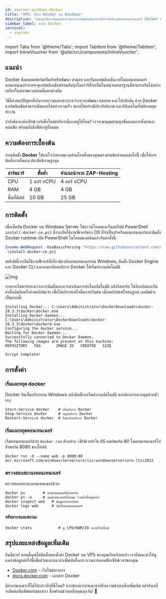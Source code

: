 ```yaml
---
id: vserver-windows-docker
title: "VPS: ตั้งค่า Docker บน Windows"
description: "ค้นพบวิธีการดีพลอยและจัดการแอปพลิเคชันอย่างมีประสิทธิภาพด้วยคอนเทนเนอร์ Docker เพื่อการสเกลและอัปเดตที่ราบรื่น → เรียนรู้เพิ่มเติมตอนนี้"
sidebar_label: ติดตั้ง Docker
services:
  - vserver
---
```


import Tabs from '@theme/Tabs';
import TabItem from '@theme/TabItem';
import InlineVoucher from '@site/src/components/InlineVoucher';

## แนะนำ

Docker คือแพลตฟอร์มเปิดสำหรับพัฒนา ส่งมอบ และรันแอปพลิเคชันภายในคอนเทนเนอร์ คอนเทนเนอร์จะบรรจุแอปพลิเคชันพร้อมกับทุกไลบรารีที่จำเป็นในหน่วยมาตรฐานที่สามารถรันได้อย่างเสถียรในสภาพแวดล้อมที่แตกต่างกัน

วิธีนี้ช่วยแก้ปัญหาที่เกิดจากความแตกต่างระหว่างระบบพัฒนา ทดสอบ และโปรดักชัน ด้วย Docker แอปพลิเคชันสามารถดีพลอยได้อย่างรวดเร็ว สเกลได้อย่างมีประสิทธิภาพ และอัปเดตโดยไม่ต้องหยุดทำงาน

กำลังคิดจะเช่าเซิร์ฟเวอร์เพื่อโฮสต์บริการนี้เองอยู่ใช่ไหม? เราจะพาคุณผ่านทุกขั้นตอนการตั้งค่าและคอนฟิก พร้อมกับสิ่งที่ต้องรู้ทั้งหมด

<InlineVoucher />

## ความต้องการเบื้องต้น

ก่อนติดตั้ง **Docker** ให้แน่ใจว่าสภาพแวดล้อมโฮสติ้งของคุณตรงตามข้อกำหนดต่อไปนี้ เพื่อให้การติดตั้งราบรื่นและประสิทธิภาพสูงสุด

| ฮาร์ดแวร์   | ขั้นต่ำ       | คำแนะนำจาก ZAP-Hosting  |
| ---------- | ------------ | ------------------------ |
| CPU        | 1 คอร์ vCPU  | 4 คอร์ vCPU              |
| RAM        | 4 GB         | 4 GB                     |
| พื้นที่ดิสก์ | 10 GB        | 25 GB                    |

## การติดตั้ง

เพื่อเซ็ตอัพ Docker บน Windows Server ให้ดาวน์โหลดและรันสคริปต์ PowerShell `install-docker-ce.ps1` ซึ่งจะเปิดใช้งานฟีเจอร์ของ OS ที่จำเป็นสำหรับคอนเทนเนอร์และติดตั้ง Docker runtime เปิด PowerShell ในโหมดแอดมินแล้วรันคำสั่งนี้:

```powershell
Invoke-WebRequest -UseBasicParsing "https://raw.githubusercontent.com/microsoft/Windows-Containers/Main/helpful_tools/Install-DockerCE/install-docker-ce.ps1" -o install-docker-ce.ps1
.\install-docker-ce.ps1
```

สคริปต์นี้จะเปิดใช้งานฟีเจอร์ที่เกี่ยวข้องกับคอนเทนเนอร์บน Windows, ติดตั้ง Docker Engine และ Docker CLI และลงทะเบียนบริการ Docker ให้เริ่มทำงานอัตโนมัติ

![img](https://screensaver01.zap-hosting.com/index.php/s/y26fPWy63FAWJGp/download)

ระบบจะรีสตาร์ทระหว่างการติดตั้งและควรดำเนินการต่อโดยอัตโนมัติ หลังรีสตาร์ท ให้ล็อกอินและรันคำสั่งเดิมอีกครั้งถ้าสคริปต์แจ้ง เพื่อให้บริการเสร็จสิ้นการเริ่มต้น เมื่อสคริปต์เสร็จสมบูรณ์ ผลลัพธ์จะเป็นแบบนี้:

```
Installing Docker... C:\Users\Administrator\DockerDownloads\docker-28.3.3\docker\docker.exe
Installing Docker daemon... C:\Users\Administrator\DockerDownloads\docker-28.3.3\docker\dockerd.exe
Configuring the docker service...
Waiting for Docker daemon...
Successfully connected to Docker Daemon.
The following images are present on this machine:
REPOSITORY   TAG       IMAGE ID   CREATED   SIZE

Script complete!
```

## การตั้งค่า

### เริ่มและหยุด docker

Docker รันเป็นบริการบน Windows หลังติดตั้งจะเริ่มทำงานอัตโนมัติ หากต้องการควบคุมด้วยตัวเอง:

```
Start-Service docker    # เริ่มบริการ Docker
Stop-Service docker     # หยุดบริการ Docker
Restart-Service docker  # รีสตาร์ทบริการ Docker
```

### เริ่มและหยุดคอนเทนเนอร์

เริ่มคอนเทนเนอร์ด้วย `docker run` ตัวอย่าง: เซิร์ฟเวอร์เว็บ IIS แมปพอร์ต 80 ในคอนเทนเนอร์ไปยังพอร์ต 8080 ของโฮสต์:

```
docker run -d --name web -p 8080:80 mcr.microsoft.com/windows/servercore/iis:windowsservercore-ltsc2022
```

### ตรวจสอบสถานะคอนเทนเนอร์

ตรวจสอบสถานะคอนเทนเนอร์ด้วย:

```
docker ps        # คอนเทนเนอร์ที่กำลังรัน
docker ps -a     # คอนเทนเนอร์ทั้งหมด รวมถึงที่หยุดแล้ว
docker inspect web   # ข้อมูลรายละเอียด
docker logs web      # บันทึกคอนเทนเนอร์
```

#### ทรัพยากรและสถานะ

```
docker stats            # ดู CPU/RAM/IO แบบเรียลไทม์
```

## สรุปและแหล่งข้อมูลเพิ่มเติม

ยินดีด้วย! ตอนนี้คุณได้ติดตั้งและตั้งค่า Docker บน VPS ของคุณเรียบร้อยแล้ว เรายังแนะนำให้ดูแหล่งข้อมูลต่อไปนี้เพื่อช่วยและแนะนำเพิ่มเติมในกระบวนการคอนฟิกเซิร์ฟเวอร์ของคุณ

- [Docker.com](https://Docker.com/) - เว็บไซต์ทางการ
- [docs.docker.com](https://docs.docker.com/) - เอกสาร Docker

มีคำถามเฉพาะที่ไม่ได้กล่าวถึงที่นี่ไหม? หากต้องการคำแนะนำหรือความช่วยเหลือเพิ่มเติม อย่าลังเลที่จะติดต่อทีมซัพพอร์ตของเรา ซึ่งพร้อมช่วยเหลือคุณทุกวัน! 🙂